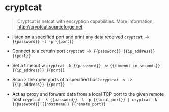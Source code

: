 # cryptcat
> Cryptcat is netcat with encryption capabilities.
> More information: <http://cryptcat.sourceforge.net>.

- listen on a specified port and print any data received
`cryptcat -k {{password}} -l -p {{port}}`

- Connect to a certain port
`cryptcat -k {{password}} {{ip_address}} {{port}}`

- Set a timeout w
`cryptcat -k {{password}} -w {{timeout_in_seconds}} {{ip_address}} {{port}}`

- Scan z the open ports of a specified host
`cryptcat -v -z {{ip_address}} {{port}}`

- Act as proxy and forward data from a local TCP port to the given remote host
`cryptcat -k {{password}} -l -p {{local_port}} | cryptcat -k {{password}} {{hostname}} {{remote_port}}`

